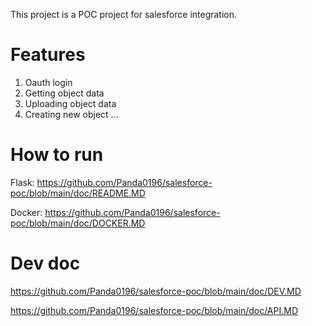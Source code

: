 This project is a POC project for salesforce integration.

# Features
1. Oauth login
2. Getting object data
3. Uploading object data
4. Creating new object
...


# How to run
Flask: https://github.com/Panda0196/salesforce-poc/blob/main/doc/README.MD

Docker: https://github.com/Panda0196/salesforce-poc/blob/main/doc/DOCKER.MD


# Dev doc
https://github.com/Panda0196/salesforce-poc/blob/main/doc/DEV.MD

https://github.com/Panda0196/salesforce-poc/blob/main/doc/API.MD
